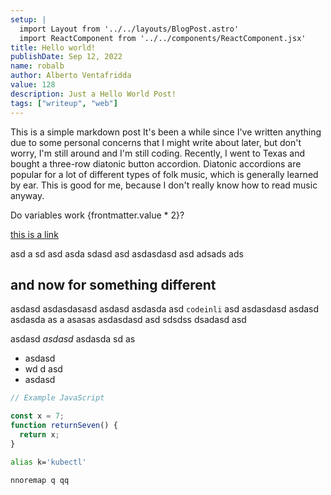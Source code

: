 ```yaml
---
setup: |
  import Layout from '../../layouts/BlogPost.astro'
  import ReactComponent from '../../components/ReactComponent.jsx'
title: Hello world!
publishDate: Sep 12, 2022
name: robalb
author: Alberto Ventafridda
value: 128
description: Just a Hello World Post!
tags: ["writeup", "web"]
---
```


This is a simple markdown post
It's been a while since I've written anything due to some personal concerns that I might write about later, but don't worry, I'm still around and I'm still coding. Recently, I went to Texas and bought a three-row diatonic button accordion. Diatonic accordions are popular for a lot of different types of folk music, which is generally learned by ear. This is good for me, because I don't really know how to read music anyway.

<ReactComponent name={frontmatter.name}  client:load />



Do variables work {frontmatter.value * 2}?

[this is a link](https://asdasd.as)

asd a
sd asd asda sdasd asd asdasdasd asd adsads ads 

## and now for something different

asdasd asdasdasasd asdasd asdasda asd `codeinli` asd asdasdasd asdasd asdasda
as a asasas asdasdasd asd sdsdss dsadasd asd

asdasd *asdasd* asdasda sd as

- asdasd
- wd d asd
- asdasd

```js
// Example JavaScript

const x = 7;
function returnSeven() {
  return x;
}

```

```bash
alias k='kubectl'

```

```vim
nnoremap q qq

```
